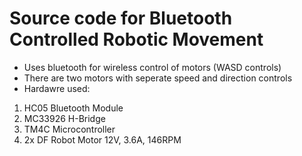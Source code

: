 # Source code for Bluetooth Controlled Robotic Movement
* Uses bluetooth for wireless control of motors (WASD controls) 
* There are two motors with seperate speed and direction controls
* Hardawre used: 
1. HC05 Bluetooth Module
2. MC33926 H-Bridge
3. TM4C Microcontroller
4. 2x DF Robot Motor 12V, 3.6A, 146RPM
